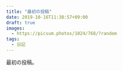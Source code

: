 ```yaml
---
title: "最初の投稿"
date: 2019-10-16T11:38:57+09:00
draft: true
images:
  - https://picsum.photos/1024/768/?random
tags:
  - 日記
---
```

最初の投稿。
